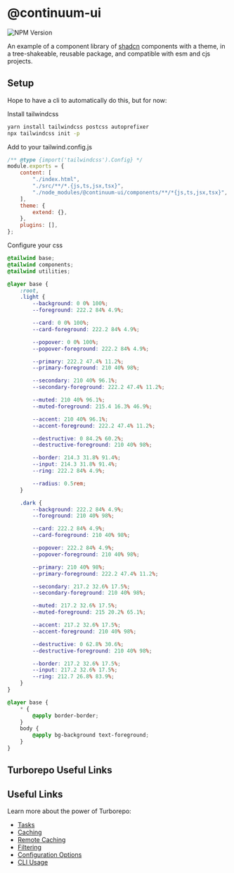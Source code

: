 # @continuum-ui

![NPM Version](https://img.shields.io/npm/v/@continuum-ui/components)

An example of a component library of [shadcn](https://ui.shadcn.com/) components with a theme, in a tree-shakeable,
reusable package, and compatible with esm and cjs projects.

## Setup

Hope to have a cli to automatically do this, but for now:

Install tailwindcss

```bash
yarn install tailwindcss postcss autoprefixer
npx tailwindcss init -p
```

Add to your tailwind.config.js

```js
/** @type {import('tailwindcss').Config} */
module.exports = {
    content: [
        "./index.html",
        "./src/**/*.{js,ts,jsx,tsx}",
        "./node_modules/@continuum-ui/components/**/*{js,ts,jsx,tsx}",
    ],
    theme: {
        extend: {},
    },
    plugins: [],
};
```

Configure your css

```css
@tailwind base;
@tailwind components;
@tailwind utilities;

@layer base {
    :root,
    .light {
        --background: 0 0% 100%;
        --foreground: 222.2 84% 4.9%;

        --card: 0 0% 100%;
        --card-foreground: 222.2 84% 4.9%;

        --popover: 0 0% 100%;
        --popover-foreground: 222.2 84% 4.9%;

        --primary: 222.2 47.4% 11.2%;
        --primary-foreground: 210 40% 98%;

        --secondary: 210 40% 96.1%;
        --secondary-foreground: 222.2 47.4% 11.2%;

        --muted: 210 40% 96.1%;
        --muted-foreground: 215.4 16.3% 46.9%;

        --accent: 210 40% 96.1%;
        --accent-foreground: 222.2 47.4% 11.2%;

        --destructive: 0 84.2% 60.2%;
        --destructive-foreground: 210 40% 98%;

        --border: 214.3 31.8% 91.4%;
        --input: 214.3 31.8% 91.4%;
        --ring: 222.2 84% 4.9%;

        --radius: 0.5rem;
    }

    .dark {
        --background: 222.2 84% 4.9%;
        --foreground: 210 40% 98%;

        --card: 222.2 84% 4.9%;
        --card-foreground: 210 40% 98%;

        --popover: 222.2 84% 4.9%;
        --popover-foreground: 210 40% 98%;

        --primary: 210 40% 98%;
        --primary-foreground: 222.2 47.4% 11.2%;

        --secondary: 217.2 32.6% 17.5%;
        --secondary-foreground: 210 40% 98%;

        --muted: 217.2 32.6% 17.5%;
        --muted-foreground: 215 20.2% 65.1%;

        --accent: 217.2 32.6% 17.5%;
        --accent-foreground: 210 40% 98%;

        --destructive: 0 62.8% 30.6%;
        --destructive-foreground: 210 40% 98%;

        --border: 217.2 32.6% 17.5%;
        --input: 217.2 32.6% 17.5%;
        --ring: 212.7 26.8% 83.9%;
    }
}

@layer base {
    * {
        @apply border-border;
    }
    body {
        @apply bg-background text-foreground;
    }
}
```

## Turborepo Useful Links

## Useful Links

Learn more about the power of Turborepo:

-   [Tasks](https://turbo.build/repo/docs/core-concepts/monorepos/running-tasks)
-   [Caching](https://turbo.build/repo/docs/core-concepts/caching)
-   [Remote Caching](https://turbo.build/repo/docs/core-concepts/remote-caching)
-   [Filtering](https://turbo.build/repo/docs/core-concepts/monorepos/filtering)
-   [Configuration Options](https://turbo.build/repo/docs/reference/configuration)
-   [CLI Usage](https://turbo.build/repo/docs/reference/command-line-reference)
